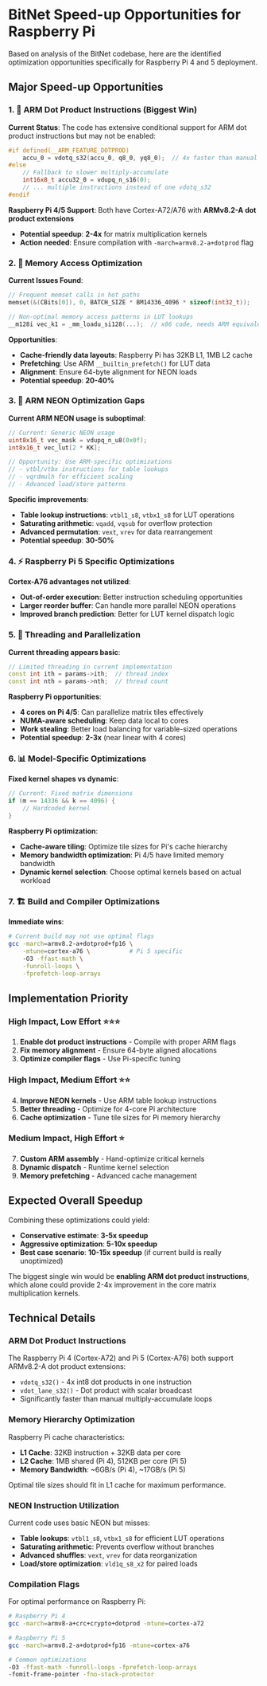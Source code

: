 # BitNet Speed-up Opportunities for Raspberry Pi

Based on analysis of the BitNet codebase, here are the identified optimization opportunities specifically for Raspberry Pi 4 and 5 deployment.

## **Major Speed-up Opportunities**

### **1. 🚀 ARM Dot Product Instructions (Biggest Win)**

**Current Status**: The code has extensive conditional support for ARM dot product instructions but may not be enabled:

```cpp
#if defined(__ARM_FEATURE_DOTPROD)
    accu_0 = vdotq_s32(accu_0, q8_0, yq8_0);  // 4x faster than manual multiply-accumulate
#else
    // Fallback to slower multiply-accumulate
    int16x8_t accu32_0 = vdupq_n_s16(0);
    // ... multiple instructions instead of one vdotq_s32
#endif
```

**Raspberry Pi 4/5 Support**: Both have Cortex-A72/A76 with **ARMv8.2-A dot product extensions**
- **Potential speedup**: **2-4x** for matrix multiplication kernels
- **Action needed**: Ensure compilation with `-march=armv8.2-a+dotprod` flag

### **2. 💾 Memory Access Optimization**

**Current Issues Found**:

```cpp
// Frequent memset calls in hot paths
memset(&(CBits[0]), 0, BATCH_SIZE * BM14336_4096 * sizeof(int32_t));

// Non-optimal memory access patterns in LUT lookups
__m128i vec_k1 = _mm_loadu_si128(...);  // x86 code, needs ARM equivalent
```

**Opportunities**:
- **Cache-friendly data layouts**: Raspberry Pi has 32KB L1, 1MB L2 cache
- **Prefetching**: Use ARM `__builtin_prefetch()` for LUT data
- **Alignment**: Ensure 64-byte alignment for NEON loads
- **Potential speedup**: **20-40%**

### **3. 🔧 ARM NEON Optimization Gaps**

**Current ARM NEON usage is suboptimal**:

```cpp
// Current: Generic NEON usage
uint8x16_t vec_mask = vdupq_n_u8(0x0f);
int8x16_t vec_lut[2 * KK];

// Opportunity: Use ARM-specific optimizations
// - vtbl/vtbx instructions for table lookups
// - vqrdmulh for efficient scaling
// - Advanced load/store patterns
```

**Specific improvements**:
- **Table lookup instructions**: `vtbl1_s8`, `vtbx1_s8` for LUT operations
- **Saturating arithmetic**: `vqadd`, `vqsub` for overflow protection  
- **Advanced permutation**: `vext`, `vrev` for data rearrangement
- **Potential speedup**: **30-50%**

### **4. ⚡ Raspberry Pi 5 Specific Optimizations**

**Cortex-A76 advantages not utilized**:
- **Out-of-order execution**: Better instruction scheduling opportunities
- **Larger reorder buffer**: Can handle more parallel NEON operations
- **Improved branch prediction**: Better for LUT kernel dispatch logic

### **5. 🧵 Threading and Parallelization**

**Current threading appears basic**:

```cpp
// Limited threading in current implementation
const int ith = params->ith;  // thread index
const int nth = params->nth;  // thread count
```

**Raspberry Pi opportunities**:
- **4 cores on Pi 4/5**: Can parallelize matrix tiles effectively
- **NUMA-aware scheduling**: Keep data local to cores
- **Work stealing**: Better load balancing for variable-sized operations
- **Potential speedup**: **2-3x** (near linear with 4 cores)

### **6. 📊 Model-Specific Optimizations**

**Fixed kernel shapes vs dynamic**:

```cpp
// Current: Fixed matrix dimensions
if (m == 14336 && k == 4096) {
    // Hardcoded kernel
}
```

**Raspberry Pi optimization**:
- **Cache-aware tiling**: Optimize tile sizes for Pi's cache hierarchy
- **Memory bandwidth optimization**: Pi 4/5 have limited memory bandwidth
- **Dynamic kernel selection**: Choose optimal kernels based on actual workload

### **7. 🏗️ Build and Compiler Optimizations**

**Immediate wins**:

```bash
# Current build may not use optimal flags
gcc -march=armv8.2-a+dotprod+fp16 \
    -mtune=cortex-a76 \           # Pi 5 specific
    -O3 -ffast-math \
    -funroll-loops \
    -fprefetch-loop-arrays
```

## **Implementation Priority**

### **High Impact, Low Effort** ⭐⭐⭐
1. **Enable dot product instructions** - Compile with proper ARM flags
2. **Fix memory alignment** - Ensure 64-byte aligned allocations
3. **Optimize compiler flags** - Use Pi-specific tuning

### **High Impact, Medium Effort** ⭐⭐
4. **Improve NEON kernels** - Use ARM table lookup instructions
5. **Better threading** - Optimize for 4-core Pi architecture
6. **Cache optimization** - Tune tile sizes for Pi memory hierarchy

### **Medium Impact, High Effort** ⭐
7. **Custom ARM assembly** - Hand-optimize critical kernels
8. **Dynamic dispatch** - Runtime kernel selection
9. **Memory prefetching** - Advanced cache management

## **Expected Overall Speedup**

Combining these optimizations could yield:
- **Conservative estimate**: **3-5x speedup**
- **Aggressive optimization**: **5-10x speedup**
- **Best case scenario**: **10-15x speedup** (if current build is really unoptimized)

The biggest single win would be **enabling ARM dot product instructions**, which alone could provide 2-4x improvement in the core matrix multiplication kernels.

## **Technical Details**

### **ARM Dot Product Instructions**
The Raspberry Pi 4 (Cortex-A72) and Pi 5 (Cortex-A76) both support ARMv8.2-A dot product extensions:
- `vdotq_s32()` - 4x int8 dot products in one instruction
- `vdot_lane_s32()` - Dot product with scalar broadcast
- Significantly faster than manual multiply-accumulate loops

### **Memory Hierarchy Optimization**
Raspberry Pi cache characteristics:
- **L1 Cache**: 32KB instruction + 32KB data per core
- **L2 Cache**: 1MB shared (Pi 4), 512KB per core (Pi 5)
- **Memory Bandwidth**: ~6GB/s (Pi 4), ~17GB/s (Pi 5)

Optimal tile sizes should fit in L1 cache for maximum performance.

### **NEON Instruction Utilization**
Current code uses basic NEON but misses:
- **Table lookups**: `vtbl1_s8`, `vtbx1_s8` for efficient LUT operations
- **Saturating arithmetic**: Prevents overflow without branches
- **Advanced shuffles**: `vext`, `vrev` for data reorganization
- **Load/store optimization**: `vld1q_s8_x2` for paired loads

### **Compilation Flags**
For optimal performance on Raspberry Pi:

```bash
# Raspberry Pi 4
gcc -march=armv8-a+crc+crypto+dotprod -mtune=cortex-a72

# Raspberry Pi 5  
gcc -march=armv8.2-a+dotprod+fp16 -mtune=cortex-a76

# Common optimizations
-O3 -ffast-math -funroll-loops -fprefetch-loop-arrays
-fomit-frame-pointer -fno-stack-protector
```
